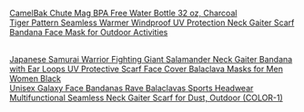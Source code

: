 <index>

<a target="_blank" href="https://www.amazon.com/gp/product/B07665L62W/ref=as_li_tl?ie=UTF8&camp=1789&creative=9325&creativeASIN=B07665L62W&linkCode=as2&tag=kenosabi0d-20&linkId=0366bb692a4eaccedc05b621e2cf38db">CamelBak Chute Mag BPA Free Water Bottle 32 oz, Charcoal</a><img src="//ir-na.amazon-adsystem.com/e/ir?t=kenosabi0d-20&l=am2&o=1&a=B07665L62W" width="1" height="1" border="0" alt="" style="border:none !important; margin:0px !important;" />
</br>
<a target="_blank" href="https://www.amazon.com/gp/product/B086P9ZQ6M/ref=as_li_tl?ie=UTF8&camp=1789&creative=9325&creativeASIN=B086P9ZQ6M&linkCode=as2&tag=kenosabi0d-20&linkId=eeeea203bd79476492167b4867a530c6">Tiger Pattern Seamless Warmer Windproof UV Protection Neck Gaiter Scarf Bandana Face Mask for Outdoor Activities</a><img src="//ir-na.amazon-adsystem.com/e/ir?t=kenosabi0d-20&l=am2&o=1&a=B086P9ZQ6M" width="1" height="1" border="0" alt="" style="border:none !important; margin:0px !important;" />
</body>
</br>
<a target="_blank" href="https://www.amazon.com/gp/product/B089M86HW6/ref=as_li_tl?ie=UTF8&camp=1789&creative=9325&creativeASIN=B089M86HW6&linkCode=as2&tag=kenosabi0d-20&linkId=8cf078babc54ded70a2cc70f91a7e91e">Japanese Samurai Warrior Fighting Giant Salamander Neck Gaiter Bandana with Ear Loops UV Protective Scarf Face Cover Balaclava Masks for Men Women Black</a><img src="//ir-na.amazon-adsystem.com/e/ir?t=kenosabi0d-20&l=am2&o=1&a=B089M86HW6" width="1" height="1" border="0" alt="" style="border:none !important; margin:0px !important;" />
</br>
<a target="_blank" href="https://www.amazon.com/gp/product/B088X5LPNZ/ref=as_li_tl?ie=UTF8&camp=1789&creative=9325&creativeASIN=B088X5LPNZ&linkCode=as2&tag=kenosabi0d-20&linkId=54a5b61bcfe4f68f27fa414ed0665996">Unisex Galaxy Face Bandanas Rave Balaclavas Sports Headwear Multifunctional Seamless Neck Gaiter Scarf for Dust, Outdoor (COLOR-1)</a><img src="//ir-na.amazon-adsystem.com/e/ir?t=kenosabi0d-20&l=am2&o=1&a=B088X5LPNZ" width="1" height="1" border="0" alt="" style="border:none !important; margin:0px !important;" />



</index>
